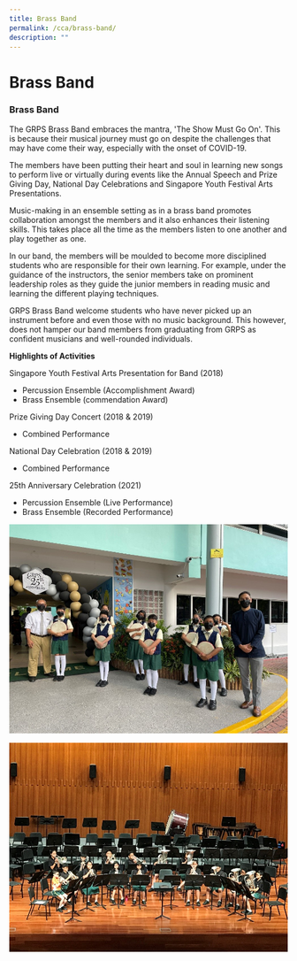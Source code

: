 ```yaml
---
title: Brass Band
permalink: /cca/brass-band/
description: ""
---
```

# Brass Band
### Brass Band

The GRPS Brass Band embraces the mantra, 'The Show Must Go On'. This is because their musical journey must go on despite the challenges that may have come their way, especially with the onset of COVID-19.  

  

The members have been putting their heart and soul in learning new songs to perform live or virtually during events like the Annual Speech and Prize Giving Day, National Day Celebrations and Singapore Youth Festival Arts Presentations.

  

Music-making in an ensemble setting as in a brass band promotes collaboration amongst the members and it also enhances their listening skills. This takes place all the time as the members listen to one another and play together as one.

  

In our band, the members will be moulded to become more disciplined students who are responsible for their own learning. For example, under the guidance of the instructors, the senior members take on prominent leadership roles as they guide the junior members in reading music and learning the different playing techniques.

  

GRPS Brass Band welcome students who have never picked up an instrument before and even those with no music background. This however, does not hamper our band members from graduating from GRPS as confident musicians and well-rounded individuals.

  

**Highlights of Activities**

Singapore Youth Festival Arts Presentation for Band (2018)  

*   Percussion Ensemble (Accomplishment Award)
*   Brass Ensemble (commendation Award)

Prize Giving Day Concert (2018 & 2019)  

*   Combined Performance

National Day Celebration (2018 & 2019)  

*   Combined Performance

25th Anniversary Celebration (2021)

*   Percussion Ensemble (Live Performance)
*   Brass Ensemble (Recorded Performance)

![](/images/Departments/PE,%20CCA%20and%20Aesthetics/Cca/Brass%20Band/Brass1.jpg)

![](/images/Departments/PE,%20CCA%20and%20Aesthetics/Cca/Brass%20Band/Brass2.jpg)